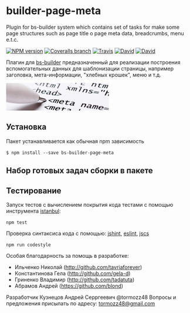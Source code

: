 # builder-page-meta
Plugin for bs-builder system which contains set of tasks for make some page structures
such as page title o page meta data, breadcrumbs, menu e.t.c.

[![NPM version](http://img.shields.io/npm/v/bs-builder-page-meta.svg?style=flat)](http://www.npmjs.org/package/bs-builder-page-meta)
[![Coveralls branch](https://img.shields.io/coveralls/bem-site/builder-page-meta/master.svg)](https://coveralls.io/r/bem-site/builder-page-meta?branch=master)
[![Travis](https://img.shields.io/travis/bem-site/builder-page-meta.svg)](https://travis-ci.org/bem-site/builder-page-meta)
[![David](https://img.shields.io/david/bem-site/builder-page-meta.svg)](https://david-dm.org/bem-site/builder-page-meta)
[![David](https://img.shields.io/david/dev/bem-site/builder-page-meta.svg)](https://david-dm.org/bem-site/builder-page-meta#info=devDependencies)

Плагин для [bs-builder](https://www.npmjs.com/package/bs-builder-core) предназначенный для реализации построения
вспомогательных данных для шаблонизации страницы, например заголовка, мета-информации, "хлебных крошек", меню и т.д.

![GitHub Logo](./logo.jpg)

## Установка

Пакет устанавливается как обычная npm зависимость
```
$ npm install --save bs-builder-page-meta
```

## Набор готовых задач сборки в пакете

## Тестирование

Запуск тестов с вычислением покрытия кода тестами с помощью инструмента [istanbul](https://www.npmjs.com/package/istanbul):
```
npm test
```

Проверка синтаксиса кода с помощью: 
[jshint](https://www.npmjs.com/package/jshint),
[eslint](https://www.npmjs.com/package/eslint),
[jscs](https://www.npmjs.com/package/jscs)

```
npm run codestyle
```

Особая благодарность за помощь в разработке:

* Ильченко Николай (http://github.com/tavriaforever)
* Константинова Гела (http://github.com/gela-d)
* Гриненко Владимир (http://github.com/tadatuta)
* Абрамов Андрей (https://github.com/blond)

Разработчик Кузнецов Андрей Серргеевич @tormozz48
Вопросы и предложения присылать по адресу: tormozz48@gmail.com
